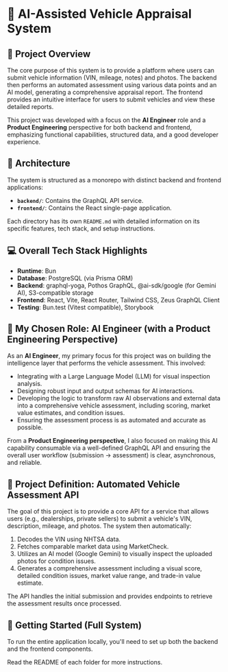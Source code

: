 # 🚗 AI-Assisted Vehicle Appraisal System

## 🌟 Project Overview

The core purpose of this system is to provide a platform where users can submit vehicle information (VIN, mileage, notes) and photos. The backend then performs an automated assessment using various data points and an AI model, generating a comprehensive appraisal report. The frontend provides an intuitive interface for users to submit vehicles and view these detailed reports.

This project was developed with a focus on the **AI Engineer** role and a **Product Engineering** perspective for both backend and frontend, emphasizing functional capabilities, structured data, and a good developer experience.

## 📐 Architecture

The system is structured as a monorepo with distinct backend and frontend applications:

*   **`backend/`**: Contains the GraphQL API service.
*   **`frontend/`**: Contains the React single-page application.

Each directory has its own `README.md` with detailed information on its specific features, tech stack, and setup instructions.

## 💻 Overall Tech Stack Highlights

*   **Runtime**: Bun
*   **Database**: PostgreSQL (via Prisma ORM)
*   **Backend**: graphql-yoga, Pothos GraphQL, @ai-sdk/google (for Gemini AI), S3-compatible storage
*   **Frontend**: React, Vite, React Router, Tailwind CSS, Zeus GraphQL Client
*   **Testing**: Bun.test (Vitest compatible), Storybook

## 🌟 My Chosen Role: AI Engineer (with a Product Engineering Perspective)

As an **AI Engineer**, my primary focus for this project was on building the intelligence layer that performs the vehicle assessment. This involved:
*   Integrating with a Large Language Model (LLM) for visual inspection analysis.
*   Designing robust input and output schemas for AI interactions.
*   Developing the logic to transform raw AI observations and external data into a comprehensive vehicle assessment, including scoring, market value estimates, and condition issues.
*   Ensuring the assessment process is as automated and accurate as possible.

From a **Product Engineering perspective**, I also focused on making this AI capability consumable via a well-defined GraphQL API and ensuring the overall user workflow (submission -> assessment) is clear, asynchronous, and reliable.

## 🚀 Project Definition: Automated Vehicle Assessment API

The goal of this project is to provide a core API for a service that allows users (e.g., dealerships, private sellers) to submit a vehicle's VIN, description, mileage, and photos. The system then automatically:
1.  Decodes the VIN using NHTSA data.
2.  Fetches comparable market data using MarketCheck.
3.  Utilizes an AI model (Google Gemini) to visually inspect the uploaded photos for condition issues.
4.  Generates a comprehensive assessment including a visual score, detailed condition issues, market value range, and trade-in value estimate.

The API handles the initial submission and provides endpoints to retrieve the assessment results once processed.

## 🚀 Getting Started (Full System)

To run the entire application locally, you'll need to set up both the backend and the frontend components.

Read the README of each folder for more instructions.